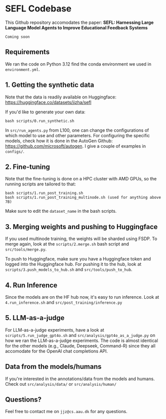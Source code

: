 # SEFL Codebase

This Github repository accomodates the paper: **SEFL: Harnessing Large Language Model Agents to Improve Educational Feedback Systems**

```
Coming soon
```

## Requirements

We ran the code on Python 3.12 find the conda environment we used in `environment.yml`.

## 1. Getting the synthetic data
Note that the data is readily available on Huggingface: https://huggingface.co/datasets/jjzha/sefl

If you'd like to generate your own data:

```
bash scripts/0.run_synthetic.sh
```

In `src/run_agents.py` from L100, one can change the configurations of which model to use and other parameters. For configuring the specific models, check how it is done in the AutoGen Github: https://github.com/microsoft/autogen. I give a couple of examples in `configs/`.

## 2. Fine-tuning
Note that the fine-tuning is done on a HPC cluster with AMD GPUs, so the running scripts are tailored to that:

```
bash scripts/1.run_post_training.sh
bash scripts/1.run_post_training_multinode.sh (used for anything above 7B)
```

Make sure to edit the `dataset_name` in the bash scripts.

## 3. Merging weights and pushing to Huggingface
If you used multinode training, the weights will be sharded using FSDP. To merge again, look at the `scripts/2.merge.sh` bash script and `src/tools/merge.py`.

To push to Huggingface, make sure you have a Huggingface token and logged into the Huggingface hub. For pushing it to the hub, look at `scripts/3.push_models_to_hub.sh` and `src/tools/push_to_hub`.

## 4. Run Inference
Since the models are on the HF hub now, it's easy to run inference. Look at `4.run_inference.sh` and `src/post_training/inference.py`

## 5. LLM-as-a-judge
For LLM-as-a-judge experiments, have a look at `scripts/5.run_judge_gpt4o.sh` and `src/analysis/gpt4o_as_a_judge.py` on how we ran the LLM-as-a-judge experiments. The code is almost identical for the other models (e.g., Claude, Deepseek, Command-R) since they all accomodate for the OpenAI chat completions API.

## Data from the models/humans
If you're interested in the annotations/data from the models and humans. Check out `src/analysis/data/` or `src/analysis/human/`

## Questions?
Feel free to contact me on `jjz@cs.aau.dk` for any questions.
